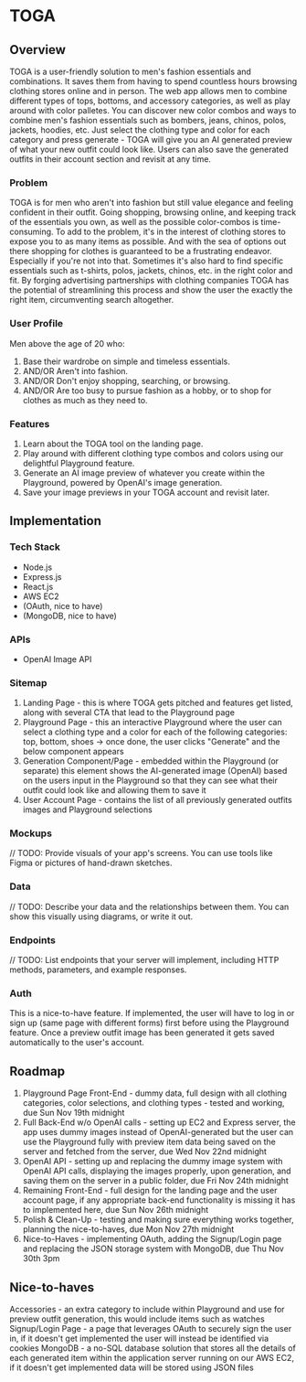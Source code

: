 # TOGA

## Overview

TOGA is a user-friendly solution to men's fashion essentials and combinations. It saves them from having to spend countless hours browsing clothing stores online and in person. The web app allows men to combine different types of tops, bottoms, and accessory categories, as well as play around with color palletes.
You can discover new color combos and ways to combine men's fashion essentials such as bombers, jeans, chinos, polos, jackets, hoodies, etc. Just select the clothing type and color for each category and press generate - TOGA will give you an AI generated preview of what your new outfit could look like.
Users can also save the generated outfits in their account section and revisit at any time.

### Problem

TOGA is for men who aren't into fashion but still value elegance and feeling confident in their outfit. Going shopping, browsing online, and keeping track of the essentials you own, as well as the possible color-combos is time-consuming.
To add to the problem, it's in the interest of clothing stores to expose you to as many items as possible. And with the sea of options out there shopping for clothes is guaranteed to be a frustrating endeavor. Especially if you're not into that.
Sometimes it's also hard to find specific essentials such as t-shirts, polos, jackets, chinos, etc. in the right color and fit. By forging advertising partnerships with clothing companies TOGA has the potential of streamlining this process and show the user the exactly the right item, circumventing search altogether.

### User Profile

Men above the age of 20 who:
1. Base their wardrobe on simple and timeless essentials.
2. AND/OR Aren't into fashion.
3. AND/OR Don't enjoy shopping, searching, or browsing.
4. AND/OR Are too busy to pursue fashion as a hobby, or to shop for clothes as much as they need to.

### Features

1. Learn about the TOGA tool on the landing page.
2. Play around with different clothing type combos and colors using our delightful Playground feature.
3. Generate an AI image preview of whatever you create within the Playground, powered by OpenAI's image generation.
4. Save your image previews in your TOGA account and revisit later.

## Implementation

### Tech Stack

- Node.js
- Express.js
- React.js
- AWS EC2
- (OAuth, nice to have)
- (MongoDB, nice to have)

### APIs

- OpenAI Image API

### Sitemap

1. Landing Page - this is where TOGA gets pitched and features get listed, along with several CTA that lead to the Playground page
2. Playground Page - this an interactive Playground where the user can select a clothing type and a color for each of the following categories: top, bottom, shoes -> once done, the user clicks "Generate" and the below component appears
3. Generation Component/Page - embedded within the Playground (or separate) this element shows the AI-generated image (OpenAI) based on the users input in the Playground so that they can see what their outfit could look like and allowing them to save it
4. User Account Page - contains the list of all previously generated outfits images and Playground selections

### Mockups

// TODO: Provide visuals of your app's screens. You can use tools like Figma or pictures of hand-drawn sketches.

### Data

// TODO: Describe your data and the relationships between them. You can show this visually using diagrams, or write it out. 

### Endpoints

// TODO: List endpoints that your server will implement, including HTTP methods, parameters, and example responses.

### Auth

This is a nice-to-have feature. If implemented, the user will have to log in or sign up (same page with different forms) first before using the Playground feature. Once a preview outfit image has been generated it gets saved automatically to the user's account.

## Roadmap

1. Playground Page Front-End - dummy data, full design with all clothing categories, color selections, and clothing types - tested and working, due Sun Nov 19th midnight
2. Full Back-End w/o OpenAI calls - setting up EC2 and Express server, the app uses dummy images instead of OpenAI-generated but the user can use the Playground fully with preview item data being saved on the server and fetched from the server, due Wed Nov 22nd midnight
3. OpenAI API - setting up and replacing the dummy image system with OpenAI API calls, displaying the images properly, upon generation, and saving them on the server in a public folder, due Fri Nov 24th midnight
4. Remaining Front-End - full design for the landing page and the user account page, if any appropriate back-end functionality is missing it has to implemented here, due Sun Nov 26th midnight
5. Polish & Clean-Up - testing and making sure everything works together, planning the nice-to-haves, due Mon Nov 27th midnight
6. Nice-to-Haves - implementing OAuth, adding the Signup/Login page and replacing the JSON storage system with MongoDB, due Thu Nov 30th 3pm

## Nice-to-haves

Accessories - an extra category to include within Playground and use for preview outfit generation, this would include items such as watches
Signup/Login Page - a page that leverages OAuth to securely sign the user in, if it doesn't get implemented the user will instead be identified via cookies
MongoDB - a no-SQL database solution that stores all the details of each generated item within the application server running on our AWS EC2, if it doesn't get implemented data will be stored using JSON files